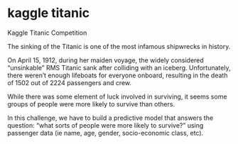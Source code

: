 # kaggle titanic
Kaggle Titanic Competition

The sinking of the Titanic is one of the most infamous shipwrecks in history.

On April 15, 1912, during her maiden voyage, the widely considered “unsinkable” RMS Titanic sank after colliding with an iceberg. Unfortunately, there weren’t enough lifeboats for everyone onboard, resulting in the death of 1502 out of 2224 passengers and crew.

While there was some element of luck involved in surviving, it seems some groups of people were more likely to survive than others.

In this challenge, we have to build a predictive model that answers the question: “what sorts of people were more likely to survive?” using passenger data (ie name, age, gender, socio-economic class, etc).


